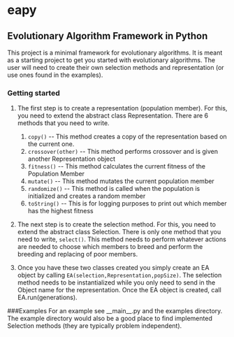 # eapy
## Evolutionary Algorithm Framework in Python


This project is a minimal framework for evolutionary algorithms. It is meant as a starting project to get you started with evolutionary algorithms. The user will need to create their own selection methods and representation (or use ones found in the examples). 

### Getting started

1. The first step is to create a representation (population member). For this, you need to extend the abstract class Representation. There are 6 methods that you need to write.
	1. `copy()` -- This method creates a copy of the representation based on the current one.
    2. `crossover(other)` -- This method performs crossover and is given another Representation object
    3. `fitness()` -- This method calculates the current fitness of the Population Member
    4. `mutate()` -- This method mutates the current population member
    5. `randomize()` -- This method is called when the population is initialized and creates a random member
    6. `toString()` -- This is for logging purposes to print out which member has the highest fitness

2. The next step is to create the selection method. For this, you need to extend the abstract class Selection. There is only one method that you need to write, `select()`. This method needs to perform whatever actions are needed to choose which members to breed and perform the breeding and replacing of poor members.

3. Once you have these two classes created you simply create an EA object by calling 
`EA(selection,Representation,popSize)`. The selection method needs to be instantialized while you only need to send in the Object name for the representation. Once the EA object is created, call EA.run(generations).

###Examples
For an example see \_\_main\_\_.py and the examples directory. The example directory would also be a good place to find implemented Selection methods (they are typically problem independent).
